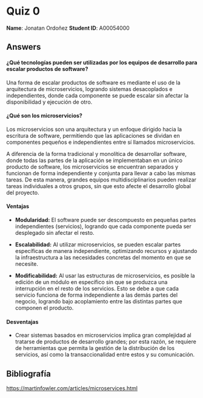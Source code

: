# Quiz 0

**Name**: Jonatan Ordoñez
**Student ID**: A00054000

## Answers

#### ¿Qué tecnologías pueden ser utilizadas por los equipos de desarrollo para escalar productos de software?

Una forma de escalar productos de software es mediante el uso de la arquitectura de microservicios, logrando sistemas desacoplados e independientes, donde cada componente se puede escalar sin afectar la disponibilidad y ejecución de otro.

#### ¿Qué son los microservicios?

Los microservicios son una arquitectura y un enfoque dirigido hacia la escritura de software, permitiendo que las aplicaciones se dividan en componentes pequeños e independientes entre sí llamados microservicios.

A diferencia de la forma tradicional y monolítica de desarrollar software, donde todas las partes de la aplicación se implementaban en un único producto de software, los microservicios se encuentran separados y funcionan de forma independiente y conjunta para llevar a cabo las mismas tareas. De esta manera, grandes equipos multidisciplinarios pueden realizar tareas individuales a otros grupos, sin que esto afecte el desarrollo global del proyecto.

#### Ventajas

* **Modularidad:** El software puede ser descompuesto en pequeñas partes independientes (servicios), logrando que cada componente pueda ser desplegado sin afectar el resto.

* **Escalabilidad:**  Al utilizar microservicios, se pueden escalar partes específicas de manera independiente, optimizando recursos y ajustando la infraestructura a las necesidades concretas del momento en que se necesite.

* **Modificabilidad:** Al usar las estructuras de microservicios, es posible la edición de un módulo en específico sin que se produzca una interrupción en el resto de los servicios. Esto se debe a que cada servicio funciona de forma independiente a las demás partes del negocio, logrando bajo acoplamiento entre las distintas partes que componen el producto.


####  Desventajas

* Crear sistemas basados en microservicios implica gran complejidad al tratarse de productos de desarrollo grandes; por esta razón, se requiere de herramientas que permita la gestión de la distribución de los servicios, así como la transaccionalidad entre estos y su comunicación.

## Bibliografía
https://martinfowler.com/articles/microservices.html
